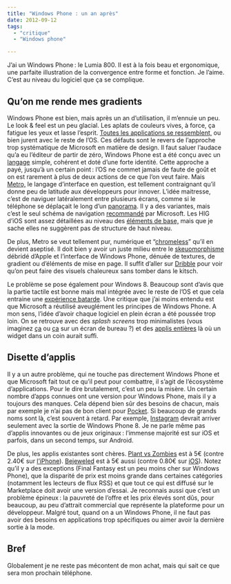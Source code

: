 ```yaml
---
title: "Windows Phone : un an après"
date: 2012-09-12
tags:
  - "critique"
  - "Windows phone"

---
```


J’ai un Windows Phone : le Lumia 800. Il est à la fois beau et ergonomique, une parfaite illustration de la convergence entre forme et fonction. Je l’aime. C’est au niveau du logiciel que ça se complique.

## Qu’on me rende mes gradients

Windows Phone est bien, mais après un an d’utilisation, il m’ennuie un peu. Le look & feel est un peu glacial. Les aplats de couleurs vives, à force, ça fatigue les yeux et lasse l’esprit. [Toutes les applications se ressemblent,](http://web.archive.org/web/20121022080211/http://blog.philgetzen.com/post/17244201404/why-windows-phone-7-will-never-take-off) ou bien jurent avec le reste de l’OS. Ces défauts sont le revers de l’approche trop systématique de Microsoft en matière de design. Il faut saluer l’audace qu’a eu l’éditeur de partir de zéro, Windows Phone est a été conçu avec un [langage](http://en.wikipedia.org/wiki/Design_language) simple, cohérent et doté d’une forte identité. Cette approche a payé, jusqu’à un certain point : l’OS ne commet jamais de faute de goût et on est rarement à plus de deux actions de ce que l’on veut faire. Mais [Metro,](http://www.riagenic.com/archives/487) le langage d’interface en question, est tellement contraignant qu’il donne peu de latitude aux développeurs pour innover. L’idée maitresse, c’est de naviguer latéralement entre plusieurs écrans, comme si le téléphone se déplaçait le long d’un [panorama](http://i.msdn.microsoft.com/dynimg/IC505416.jpg). Il y a des variantes, mais c’est le seul schéma de navigation [recommandé](http://msdn.microsoft.com/en-us/library/hh202903%28v=vs.92%29.aspx) par Microsoft. Les HIG d’iOS sont assez détaillées au niveau des [éléments de base,](http://developer.apple.com/library/ios/#documentation/userexperience/conceptual/mobilehig/UIElementGuidelines/UIElementGuidelines.html) mais que je sache elles ne suggèrent pas de structure de haut niveau.

De plus, Metro se veut tellement pur, numérique et “[chromeless](http://www.useit.com/alertbox/ui-chrome.html)” qu’il en devient aseptisé. Il doit bien y avoir un juste milieu entre le [skeuomorphisme](http://web.archive.org/web/20150321045148/http://skeu.it/) débridé d’Apple et l’interface de Windows Phone, dénuée de textures, de gradient ou d’éléments de mise en page. Il suffit d’aller sur [Dribble](http://dribbble.com/tags/ui) pour voir qu’on peut faire des visuels chaleureux sans tomber dans le kitsch.

Le problème se pose également pour Windows 8. Beaucoup sont d’avis que la partie tactile est bonne mais mal intégrée avec le reste de l’OS et que cela entraine une [expérience batarde](http://arstechnica.com/information-technology/2012/04/windows-8-on-the-desktopan-awkward-hybrid/). Une critique que j’ai moins entendu est que Microsoft a réutilisé aveuglément les principes de Windows Phone. A mon sens, l’idée d’avoir chaque logiciel en plein écran a été poussée trop loin. On se retrouve avec des _splash screens_ trop minimalistes (vous imaginez [ça](http://cdn.windows8update.com/wp-content/uploads/2012/03/Messaging-2.jpg) ou [ça](http://4.bp.blogspot.com/-4BhTsXW-nU8/T7z_oZj-HGI/AAAAAAAAAx8/XHn--YP2JmI/s1600/Mail+app+splash+screen.png) sur un écran de bureau ?) et des [applis entières](http://7.mshcdn.com/wp-content/gallery/windows-8-consumer-preview-the-good-and-the-bad/finance.jpg) là où un widget dans un coin aurait suffi.

## Disette d’applis

Il y a un autre problème, qui ne touche pas directement Windows Phone et que Microsoft fait tout ce qu’il peut pour combattre, il s’agit de l’écosystème d’applications. Pour le dire brutalement, c’est un peu la misère. Un certain nombre d’apps connues ont une version pour Windows Phone, mais il y a toujours des manques. Cela dépend bien sûr des besoins de chacun, mais par exemple je n’ai pas de bon client pour [Pocket](http://getpocket.com). Si beaucoup de grands noms sont là, c’est souvent à retard. Par exemple, [Instagram](http://www.theverge.com/2012/9/10/3307889/instagram-windows-phone-app-nokia-video) devrait arriver seulement avec la sortie de Windows Phone 8. Je ne parle même pas d’applis innovantes ou de jeux originaux : l’immense majorité est sur iOS et parfois, dans un second temps, sur Android.

De plus, les applis existantes sont chères. [Plant vs Zombies](http://www.windowsphone.com/fr-fr/store/app/plants-vs-zombies/706f822a-a47e-e011-986b-78e7d1fa76f8) est à 5€ (contre 2.40€ sur [l’iPhone](http://itunes.apple.com/fr/app/id350642635?mt=8)). [Bejeweled](http://www.windowsphone.com/fr-fr/store/app/bejeweled-live/ea9a24ad-d2d1-df11-9eae-00237de2db9e) est à 5€ aussi (contre 0.80€ sur [iOS](http://itunes.apple.com/fr/app/bejeweled/id479536744?mt=8)). Notez qu’il y a des exceptions (Final Fantasy est un peu moins cher sur Windows Phone), que la disparité de prix est moins grande dans certaines catégories (notamment les lecteurs de flux RSS) et que tout ce qui est diffusé sur le Marketplace doit avoir une version d’essai. Je reconnais aussi que c’est un problème épineux : la pauvreté de l’offre et les prix élevés sont dûs, pour beaucoup, au peu d’attrait commercial que représente la plateforme pour un développeur. Malgré tout, quand on a un Windows Phone, il ne faut pas avoir des besoins en applications trop spécifiques ou aimer avoir la dernière sortie à la mode.

## Bref

Globalement je ne reste pas mécontent de mon achat, mais qui sait ce que sera mon prochain téléphone.
